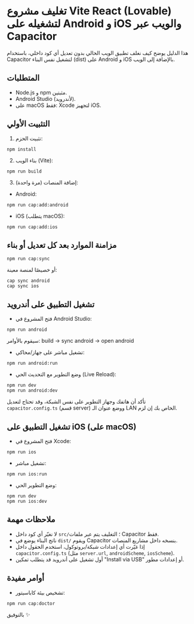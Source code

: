 # تغليف مشروع Vite React (Lovable) لتشغيله على Android و iOS والويب عبر Capacitor

هذا الدليل يوضح كيف نغلف تطبيق الويب الحالي بدون تعديل أي كود داخلي، باستخدام Capacitor لتشغيل نفس البناء (dist) على Android و iOS بالإضافة إلى الويب.

## المتطلبات
- Node.js و npm مثبتين.
- Android Studio (لأندرويد).
- على macOS فقط: Xcode لتجهيز iOS.

## التثبيت الأولي
1) تثبيت الحزم:
```
npm install
```

2) بناء الويب (Vite):
```
npm run build
```

3) إضافة المنصات (مرة واحدة):
- Android:
```
npm run cap:add:android
```
- iOS (يتطلب macOS):
```
npm run cap:add:ios
```

## مزامنة الموارد بعد كل تعديل أو بناء
```
npm run cap:sync
```
أو خصيصًا لمنصة معينة:
```
cap sync android
cap sync ios
```

## تشغيل التطبيق على أندرويد
- فتح المشروع في Android Studio:
```
npm run android
```
سيقوم بالأوامر: build → sync android → open android

- تشغيل مباشر على جهاز/محاكي:
```
npm run android:run
```

- وضع التطوير مع التحديث الحي (Live Reload):
```
npm run dev
npm run android:dev
```
تأكد أن هاتفك وجهاز التطوير على نفس الشبكة، وقد تحتاج لتعديل `capacitor.config.ts` (قسم server) ووضع عنوان الـ LAN الخاص بك إن لزم.

## تشغيل التطبيق على iOS (على macOS)
- فتح المشروع في Xcode:
```
npm run ios
```
- تشغيل مباشر:
```
npm run ios:run
```
- وضع التطوير الحي:
```
npm run dev
npm run ios:dev
```

## ملاحظات مهمة
- لا نغيّر أي كود داخل `src/`؛ التغليف يتم عبر ملفات Capacitor فقط.
- ناتج البناء يوضع في `dist/` ويقوم Capacitor بنسخه داخل مشاريع المنصات.
- إذا غيّرت أي إعدادات شبكة/بروتوكول، استخدم الحقول داخل `capacitor.config.ts` (مثل `server.url`, `androidScheme`, `iosScheme`).
- أول تشغيل على أندرويد قد يتطلب تمكين "Install via USB" أو إعدادات مطور.

## أوامر مفيدة
- تشخيص بيئة كاباسيتور:
```
npm run cap:doctor
```

بالتوفيق ✨
